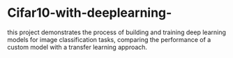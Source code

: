 # Cifar10-with-deeplearning-
this project demonstrates the process of building and training deep learning models for image classification tasks, comparing the performance of a custom model with a transfer learning approach.
